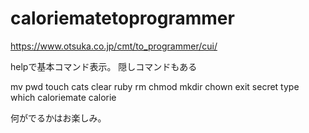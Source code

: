# caloriematetoprogrammer

https://www.otsuka.co.jp/cmt/to_programmer/cui/

helpで基本コマンド表示。
隠しコマンドもある

mv
pwd
touch
cats
clear
ruby
rm
chmod
mkdir
chown
exit
secret
type
which
caloriemate
calorie

何がでるかはお楽しみ。
